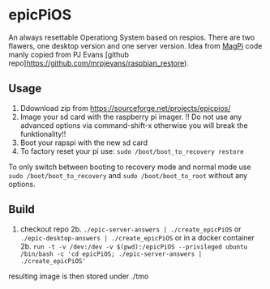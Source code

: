 # epicPiOS

An always resettable Operationg System based on respios. There are two flawers, one desktop version and one server version. Idea from [MagPi](https://magpi.raspberrypi.com/articles/raspberry-pi-recovery-partition) code manly copied from PJ Evans [github repo]https://github.com/mrpjevans/raspbian_restore).

## Usage
1. Ddownload zip from https://sourceforge.net/projects/epicpios/
2. Image your sd card with the raspberry pi imager. !! Do not use any advanced options via command-shift-x otherwise you will break the funktionality!!
3. Boot your rapspi with the new sd card
4. To factory reset your pi use: ```sudo /boot/boot_to_recovery restore```

To only switch between booting to recovery mode and normal mode use ```sudo /boot/boot_to_recovery``` and ```sudo /boot/boot_to_root``` without any options.

## Build
1. checkout repo
2b. ```./epic-server-answers | ./create_epicPiOS``` or  ```./epic-desktop-answers | ./create_epicPiOS``` 
or in a docker container
2b. ```run -t -v /dev:/dev -v $(pwd):/epicPiOS --privileged ubuntu /bin/bash -c 'cd epicPiOS; ./epic-server-answers | ./create_epicPiOS'```

resulting image is then stored under ./tmo

